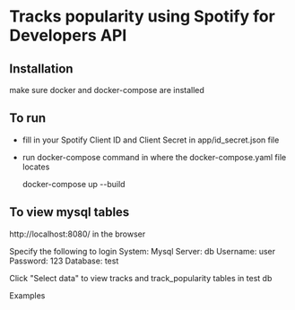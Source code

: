 # Tracks popularity using Spotify for Developers API

## Installation

make sure docker and docker-compose are installed

## To run

* fill in your Spotify Client ID and Client Secret in app/id_secret.json file
* run docker-compose command in where the docker-compose.yaml file locates

  docker-compose up --build

## To view mysql tables

http://localhost:8080/  in the browser

Specify the following to login
System: Mysql
Server: db
Username: user
Password: 123
Database: test

Click "Select data" to view tracks and track_popularity tables in test db

Examples

